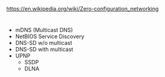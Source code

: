 https://en.wikipedia.org/wiki/Zero-configuration_networking

# 
- mDNS (Multicast DNS)
- NetBIOS Service Discovery
- DNS-SD w/o multicast
- DNS-SD with multicast
- UPNP 
  - SSDP
  - DLNA
